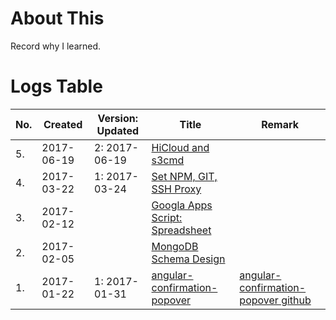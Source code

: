 # About This

Record why I learned.

# Logs Table

| No. | Created | Version: Updated | Title  | Remark |
| --- | ---     | ---              | ---    | ---    |
| 5. |2017-06-19|2: 2017-06-19|[HiCloud and s3cmd](./reviewed/hicloud-and-s3cmd.md)||
| 4. |2017-03-22|1: 2017-03-24|[Set NPM, GIT, SSH Proxy](./reviewed/set-npm-git-ssh-proxy.md)||
| 3. |2017-02-12||[Googla Apps Script: Spreadsheet](./reviewed/google-apps-script-spreadsheet.md)||
| 2. |2017-02-05||[MongoDB Schema Design](./reviewed/mongodb-schema-design.md)||
| 1. |2017-01-22|1: 2017-01-31| [angular-confirmation-popover](./reviewed/angular-confirmation-popover.md)| [angular-confirmation-popover github](https://github.com/mattlewis92/angular-confirmation-popover) |


[Angular Expo]: http://angularexpo.com
